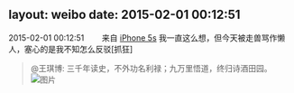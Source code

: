 layout: weibo
date: 2015-02-01 00:12:51
---
<meta name="referrer" content="no-referrer" />

2015-02-01 00:12:51  &nbsp;&nbsp;&nbsp;&nbsp;&nbsp;&nbsp; 来自 <a href="sinaweibo://customweibosource" rel="nofollow">iPhone 5s</a>
我一直这么想，但今天被走兽骂作懒人，塞心的是我不知怎么反驳[抓狂]
>  @王琪博: 三千年读史，不外功名利禄；九万里悟道，终归诗酒田园。 ​​​
>  ![图片](https://ww1.sinaimg.cn/large/4b1b5584jw1eot58sq57aj20sg0lcdlw.jpg)
